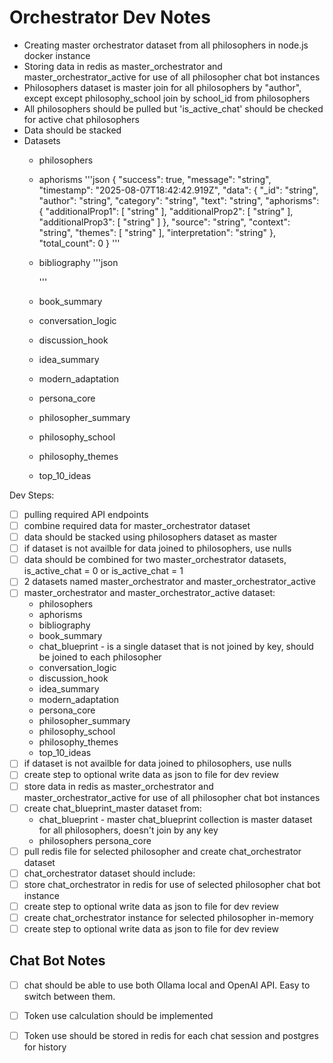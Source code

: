 # Orchestrator Dev Notes
- Creating master orchestrator dataset from all philosophers in node.js docker instance
- Storing data in redis as master_orchestrator and master_orchestrator_active for use of all philosopher chat bot instances
- Philosophers dataset is master join for all philosophers by "author", except except philosophy_school join by school_id from philosophers 
- All philosophers should be pulled but 'is_active_chat' should be checked for active chat philosophers
- Data should be stacked
- Datasets 
    - philosophers
    - aphorisms
        '''json
        {
            "success": true,
            "message": "string",
            "timestamp": "2025-08-07T18:42:42.919Z",
            "data": {
                "_id": "string",
                "author": "string",
                "category": "string",
                "text": "string",
                "aphorisms": {
                "additionalProp1": [
                    "string"
                ],
                "additionalProp2": [
                    "string"
                ],
                "additionalProp3": [
                    "string"
                ]
                },
                "source": "string",
                "context": "string",
                "themes": [
                "string"
                ],
                "interpretation": "string"
            },
            "total_count": 0
        }
        '''
    - bibliography
        '''json

        '''
    - book_summary
    - conversation_logic
    - discussion_hook
    - idea_summary
    - modern_adaptation
    - persona_core
    - philosopher_summary
    - philosophy_school
    - philosophy_themes
    - top_10_ideas

Dev Steps:
- [ ] pulling required API endpoints
- [ ] combine required data for master_orchestrator dataset
- [ ] data should be stacked using philosophers dataset as master
- [ ] if dataset is not availble for data joined to philosophers, use nulls
- [ ] data should be combined for two master_orchestrator datasets, is_active_chat = 0 or is_active_chat = 1
- [ ] 2 datasets named master_orchestrator and master_orchestrator_active
- [ ] master_orchestrator and master_orchestrator_active dataset:
    - philosophers
    - aphorisms
    - bibliography
    - book_summary
    - chat_blueprint - is a single dataset that is not joined by key, should be joined to each philosopher
    - conversation_logic
    - discussion_hook
    - idea_summary
    - modern_adaptation
    - persona_core
    - philosopher_summary
    - philosophy_school
    - philosophy_themes
    - top_10_ideas
- [ ] if dataset is not availble for data joined to philosophers, use nulls
- [ ] create step to optional write data as json to file for dev review
- [ ] store data in redis as master_orchestrator and master_orchestrator_active for use of all philosopher chat bot instances
- [ ] create chat_blueprint_master dataset from:
    - chat_blueprint - master chat_blueprint collection is master dataset for all philosophers, doesn't join by any key
    - philosophers
    persona_core
- [ ] pull redis file for selected philosopher and create chat_orchestrator dataset
- [ ] chat_orchestrator dataset should include:
- [ ] store chat_orchestrator in redis for use of selected philosopher chat bot instance
- [ ] create step to optional write data as json to file for dev review
- [ ] create chat_orchestrator instance for selected philosopher in-memory
- [ ] create step to optional write data as json to file for dev review

## Chat Bot Notes
- [ ] chat should be able to use both Ollama local and OpenAI API. Easy to switch between them.
- [ ] Token use calculation should be implemented
- [ ] Token use should be stored in redis for each chat session and postgres for history

